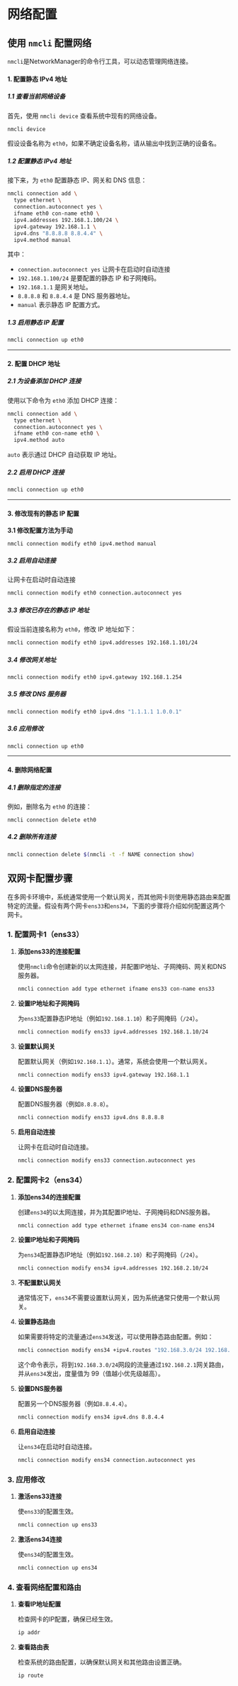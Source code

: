 # 网络配置



## 使用 `nmcli` 配置网络

`nmcli`是NetworkManager的命令行工具，可以动态管理网络连接。

#### 1. 配置静态 IPv4 地址

##### 1.1 查看当前网络设备
首先，使用 `nmcli device` 查看系统中现有的网络设备。

```bash
nmcli device
```

假设设备名称为 `eth0`，如果不确定设备名称，请从输出中找到正确的设备名。

##### 1.2 配置静态 IPv4 地址
接下来，为 `eth0` 配置静态 IP、网关和 DNS 信息：

```bash
nmcli connection add \
  type ethernet \
  connection.autoconnect yes \
  ifname eth0 con-name eth0 \
  ipv4.addresses 192.168.1.100/24 \
  ipv4.gateway 192.168.1.1 \
  ipv4.dns "8.8.8.8 8.8.4.4" \
  ipv4.method manual
```

其中：
- `connection.autoconnect yes` 让网卡在启动时自动连接
- `192.168.1.100/24` 是要配置的静态 IP 和子网掩码。
- `192.168.1.1` 是网关地址。
- `8.8.8.8` 和 `8.8.4.4` 是 DNS 服务器地址。
- `manual` 表示静态 IP 配置方式。

##### 1.3 启用静态 IP 配置
```bash
nmcli connection up eth0
```

---

#### 2. 配置 DHCP 地址

##### 2.1 为设备添加 DHCP 连接
使用以下命令为 `eth0` 添加 DHCP 连接：

```bash
nmcli connection add \
  type ethernet \
  connection.autoconnect yes \
  ifname eth0 con-name eth0 \
  ipv4.method auto
```

`auto` 表示通过 DHCP 自动获取 IP 地址。

##### 2.2 启用 DHCP 连接
```bash
nmcli connection up eth0
```

---

#### 3. 修改现有的静态 IP 配置

**3.1 修改配置方法为手动**

```
nmcli connection modify eth0 ipv4.method manual
```

##### 3.2 启用自动连接

让网卡在启动时自动连接

```bash
nmcli connection modify eth0 connection.autoconnect yes
```

##### 3.3 修改已存在的静态 IP 地址

假设当前连接名称为 `eth0`，修改 IP 地址如下：
```bash
nmcli connection modify eth0 ipv4.addresses 192.168.1.101/24
```

##### 3.4 修改网关地址
```bash
nmcli connection modify eth0 ipv4.gateway 192.168.1.254
```

##### 3.5 修改 DNS 服务器
```bash
nmcli connection modify eth0 ipv4.dns "1.1.1.1 1.0.0.1"
```

##### 3.6 应用修改

```bash
nmcli connection up eth0
```

---

#### 4. 删除网络配置

##### 4.1 删除指定的连接
例如，删除名为 `eth0` 的连接：

```bash
nmcli connection delete eth0
```

##### 4.2 删除所有连接
```bash
nmcli connection delete $(nmcli -t -f NAME connection show)
```



## 双网卡配置步骤

在多网卡环境中，系统通常使用一个默认网关，而其他网卡则使用静态路由来配置特定的流量。假设有两个网卡`ens33`和`ens34`，下面的步骤将介绍如何配置这两个网卡。

### 1. 配置网卡1（ens33）

1. **添加ens33的连接配置**

    使用`nmcli`命令创建新的以太网连接，并配置IP地址、子网掩码、网关和DNS服务器。

    ```bash
    nmcli connection add type ethernet ifname ens33 con-name ens33
    ```

2. **设置IP地址和子网掩码**

    为`ens33`配置静态IP地址（例如`192.168.1.10`）和子网掩码（`/24`）。

    ```bash
    nmcli connection modify ens33 ipv4.addresses 192.168.1.10/24
    ```

3. **设置默认网关**

    配置默认网关（例如`192.168.1.1`）。通常，系统会使用一个默认网关。

    ```bash
    nmcli connection modify ens33 ipv4.gateway 192.168.1.1
    ```

4. **设置DNS服务器**

    配置DNS服务器（例如`8.8.8.8`）。

    ```bash
    nmcli connection modify ens33 ipv4.dns 8.8.8.8
    ```

5. **启用自动连接**

    让网卡在启动时自动连接。

    ```bash
    nmcli connection modify ens33 connection.autoconnect yes
    ```

### 2. 配置网卡2（ens34）

1. **添加ens34的连接配置**

    创建`ens34`的以太网连接，并为其配置IP地址、子网掩码和DNS服务器。

    ```bash
    nmcli connection add type ethernet ifname ens34 con-name ens34
    ```

2. **设置IP地址和子网掩码**

    为`ens34`配置静态IP地址（例如`192.168.2.10`）和子网掩码（`/24`）。

    ```bash
    nmcli connection modify ens34 ipv4.addresses 192.168.2.10/24
    ```

3. **不配置默认网关**

    通常情况下，`ens34`不需要设置默认网关，因为系统通常只使用一个默认网关。

4. **设置静态路由**

    如果需要将特定的流量通过`ens34`发送，可以使用静态路由配置。例如：

    ```bash
    nmcli connection modify ens34 +ipv4.routes "192.168.3.0/24 192.168.2.1 99"
    ```

    这个命令表示，将到`192.168.3.0/24`网段的流量通过`192.168.2.1`网关路由，并从`ens34`发出，度量值为 99（值越小优先级越高）。

5. **设置DNS服务器**

    配置另一个DNS服务器（例如`8.8.4.4`）。

    ```bash
    nmcli connection modify ens34 ipv4.dns 8.8.4.4
    ```

6. **启用自动连接**

    让`ens34`在启动时自动连接。

    ```bash
    nmcli connection modify ens34 connection.autoconnect yes
    ```

### 3. 应用修改

1. **激活ens33连接**

    使`ens33`的配置生效。

    ```bash
    nmcli connection up ens33
    ```

2. **激活ens34连接**

    使`ens34`的配置生效。

    ```bash
    nmcli connection up ens34
    ```

### 4. 查看网络配置和路由

1. **查看IP地址配置**

    检查网卡的IP配置，确保已经生效。

    ```bash
    ip addr
    ```

2. **查看路由表**

    检查系统的路由配置，以确保默认网关和其他路由设置正确。

    ```bash
    ip route
    ```

